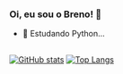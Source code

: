 ### Oi, eu sou o Breno! 👋

- 🌱 Estudando Python...

##
[![GitHub stats](https://github-readme-stats.vercel.app/api?username=m-breno&show_icons=true&bg_color=1e1e2e&text_color=cdd6f4&icon_color=fab387&title_color=fab387&include_all_commits=true&count_private=true)](https://github.com/anuraghazra/github-readme-stats)
[![Top Langs](https://github-readme-stats.vercel.app/api/top-langs/?username=m-breno&bg_color=1e1e2e&text_color=cdd6f4&icon_color=fab387&title_color=fab387&layout=compact)](https://github.com/anuraghazra/github-readme-stats)
